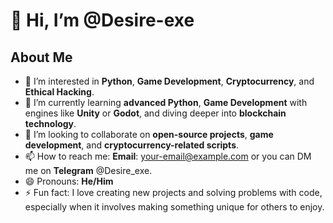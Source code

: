 # 👋 Hi, I’m @Desire-exe

## About Me
- 👀 I’m interested in **Python**, **Game Development**, **Cryptocurrency**, and **Ethical Hacking**.
- 🌱 I’m currently learning **advanced Python**, **Game Development** with engines like **Unity** or **Godot**, and diving deeper into **blockchain technology**.
- 💞️ I’m looking to collaborate on **open-source projects**, **game development**, and **cryptocurrency-related scripts**.
- 📫 How to reach me: **Email**: [your-email@example.com](mailto:your-email@example.com) or you can DM me on **Telegram** @Desire_exe.
- 😄 Pronouns: **He/Him**
- ⚡ Fun fact: I love creating new projects and solving problems with code, especially when it involves making something unique for others to enjoy.
